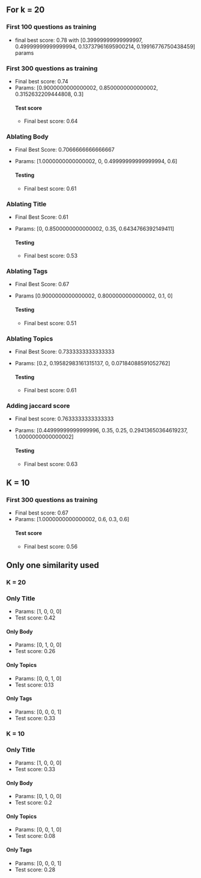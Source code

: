 ## For k = 20
### First 100 questions as training
- final best score: 0.78 with [0.39999999999999997, 0.49999999999999994, 0.13737961695900214, 0.19916776750438459] params
### First 300 questions as training
- Final best score: 0.74
- Params: [0.9000000000000002, 0.8500000000000002, 0.3152632209444808, 0.3]
    #### Test score
    - Final best score: 0.64 
### Ablating Body
* Final Best Score: 0.7066666666666667
- Params: [1.0000000000000002, 0, 0.49999999999999994, 0.6]
    #### Testing
    - Final best score: 0.61 
### Ablating Title
* Final Best Score: 0.61 
- Params: [0, 0.8500000000000002, 0.35, 0.6434766392149411]
    #### Testing
    * Final best score: 0.53 
### Ablating Tags
* Final Best Score: 0.67 
- Params [0.9000000000000002, 0.8000000000000002, 0.1, 0] 
    #### Testing
    * Final best score: 0.51 
### Ablating Topics
* Final Best Score: 0.7333333333333333 
- Params: [0.2, 0.19582983161315137, 0, 0.07184088591052762]
    #### Testing
    * Final best score: 0.61 
### Adding jaccard score
* Final best score: 0.7633333333333333 
- Params: [0.44999999999999996, 0.35, 0.25, 0.29413650364619237, 1.0000000000000002] 
    #### Testing
    * Final best score: 0.63  

## K = 10
### First 300 questions as training
- Final best score: 0.67 
- Params: [1.0000000000000002, 0.6, 0.3, 0.6]
    #### Test score
    - Final best score: 0.56

## Only one similarity used
### K = 20
### Only Title
- Params: [1, 0, 0, 0] 
- Test score: 0.42 

#### Only Body
- Params: [0, 1, 0, 0]
- Test score: 0.26 

#### Only Topics
- Params: [0, 0, 1, 0]
- Test score: 0.13

#### Only Tags
- Params: [0, 0, 0, 1]
- Test score: 0.33

### K = 10
### Only Title
- Params: [1, 0, 0, 0]
- Test score: 0.33

#### Only Body
- Params: [0, 1, 0, 0]
- Test score: 0.2 

#### Only Topics
- Params: [0, 0, 1, 0]
- Test score: 0.08

#### Only Tags
- Params: [0, 0, 0, 1]
- Test score: 0.28
